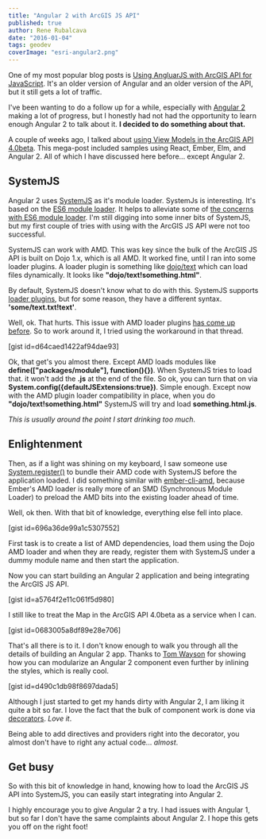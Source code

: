 ```yaml
---
title: "Angular 2 with ArcGIS JS API"
published: true
author: Rene Rubalcava
date: "2016-01-04"
tags: geodev
coverImage: "esri-angular2.png"
---
```


One of my most popular blog posts is [Using AngluarJS with ArcGIS API for JavaScript](http://odoe.net/blog/using-angularjs-with-arcgis-api-for-javascript/). It's an older version of Angular and an older version of the API, but it still gets a lot of traffic.

I've been wanting to do a follow up for a while, especially with [Angular 2](https://angular.io/) making a lot of progress, but I honestly had not had the opportunity to learn enough Angular 2 to talk about it. **I decided to do something about that.**

A couple of weeks ago, I talked about [using View Models in the ArcGIS API 4.0beta](http://odoe.net/blog/view-models-in-arcgis-js-api/). This mega-post included samples using React, Ember, Elm, and Angular 2. All of which I have discussed here before... except Angular 2.

## SystemJS

Angular 2 uses [SystemJS](https://github.com/systemjs/systemjs) as it's module loader. SystemJs is interesting. It's based on the [ES6 module loader](https://github.com/ModuleLoader/es6-module-loader). It helps to alleviate some of [the concerns with ES6 module loader](http://jrburke.com/2015/02/13/how-to-know-when-es-modules-are-done/). I'm still digging into some inner bits of SystemJS, but my first couple of tries with using with the ArcGIS JS API were not too successful.

SystemJS can work with AMD. This was key since the bulk of the ArcGIS JS API is built on Dojo 1.x, which is all AMD. It worked fine, until I ran into some loader plugins. A loader plugin is something like [dojo/text](http://dojotoolkit.org/reference-guide/1.10/dojo/text.html) which can load files dynamically. It looks like **"dojo/text!something.html"**.

By default, SystemJS doesn't know what to do with this. SystemJS supports [loader plugins](https://github.com/systemjs/systemjs#plugins), but for some reason, they have a different syntax. **'some/text.txt!text'**.

Well, ok. That hurts. This issue with AMD loader plugins [has come up before](https://github.com/systemjs/systemjs/issues/549). So to work around it, I tried using the workaround in that thread.

\[gist id=d64caed1422af94dae93\]

Ok, that get's you almost there. Except AMD loads modules like **define(\["packages/module"\], function(){})**. When SystemJS tries to load that. it won't add the **.js** at the end of the file. So ok, you can turn that on via **System.config({defaultJSExtensions:true})**. Simple enough. Except now with the AMD plugin loader compatibility in place, when you do **"dojo/text!something.html"** SystemJS will try and load **something.html.js**.

_This is usually around the point I start drinking too much._

## Enlightenment

Then, as if a light was shining on my keyboard, I saw someone use [System.register()](https://github.com/ModuleLoader/es6-module-loader/blob/master/docs/system-register.md) to bundle their AMD code with SystemJS before the application loaded. I did something similar with [ember-cli-amd](https://github.com/esri/ember-cli-amd), because Ember's AMD loader is really more of an SMD (Synchronous Module Loader) to preload the AMD bits into the existing loader ahead of time.

Well, ok then. With that bit of knowledge, everything else fell into place.

\[gist id=696a36de99a1c5307552\]

First task is to create a list of AMD dependencies, load them using the Dojo AMD loader and when they are ready, register them with SystemJS under a dummy module name and then start the application.

Now you can start building an Angular 2 application and being integrating the ArcGIS JS API.

\[gist id=a5764f2e11c061f5d980\]

I still like to treat the Map in the ArcGIS API 4.0beta as a service when I can.

\[gist id=0683005a8df89e28e706\]

That's all there is to it. I don't know enough to walk you through all the details of building an Angular 2 app. Thanks to [Tom Wayson](https://twitter.com/tomwayson) for showing how you can modularize an Angular 2 component even further by inlining the styles, which is really cool.

\[gist id=d490c1db98f8697dada5\]

Although I just started to get my hands dirty with Angular 2, I am liking it quite a bit so far. I love the fact that the bulk of component work is done via [decorators](http://blog.wolksoftware.com/decorators-reflection-javascript-typescript). _Love it_.

Being able to add directives and providers right into the decorator, you almost don't have to right any actual code... _almost_.

## Get busy

So with this bit of knowledge in hand, knowing how to load the ArcGIS JS API into SystemJS, you can easily start integrating into Angular 2.

I highly encourage you to give Angular 2 a try. I had issues with Angular 1, but so far I don't have the same complaints about Angular 2. I hope this gets you off on the right foot!
